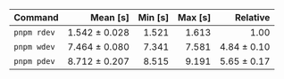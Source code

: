 | Command | Mean [s] | Min [s] | Max [s] | Relative |
|:---|---:|---:|---:|---:|
| `pnpm rdev` | 1.542 ± 0.028 | 1.521 | 1.613 | 1.00 |
| `pnpm wdev` | 7.464 ± 0.080 | 7.341 | 7.581 | 4.84 ± 0.10 |
| `pnpm pdev` | 8.712 ± 0.207 | 8.515 | 9.191 | 5.65 ± 0.17 |
